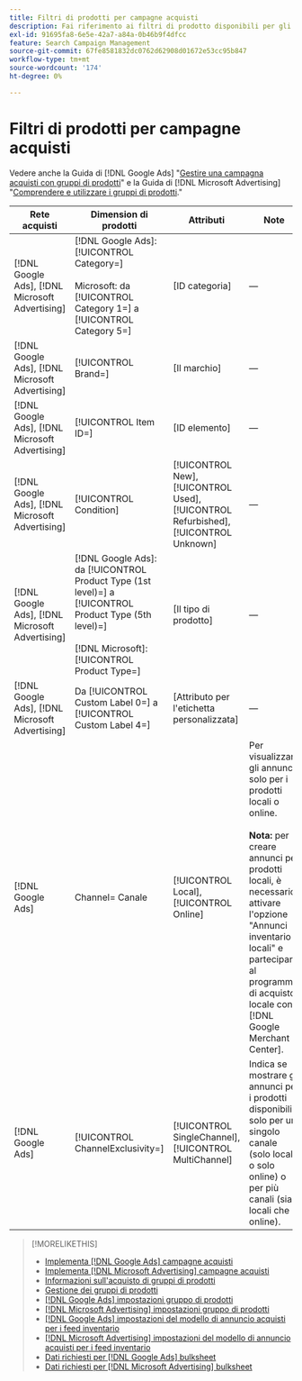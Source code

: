 ```yaml
---
title: Filtri di prodotti per campagne acquisti
description: Fai riferimento ai filtri di prodotto disponibili per gli acquisti di gruppi di prodotti.
exl-id: 91695fa8-6e5e-42a7-a84a-0b46b9f4dfcc
feature: Search Campaign Management
source-git-commit: 67fe8581832dc0762d62908d01672e53cc95b847
workflow-type: tm+mt
source-wordcount: '174'
ht-degree: 0%

---
```


# Filtri di prodotti per campagne acquisti

Vedere anche la Guida di [!DNL Google Ads] &quot;[Gestire una campagna acquisti con gruppi di prodotti](https://support.google.com/google-ads/answer/6275317)&quot; e la Guida di [!DNL Microsoft Advertising] &quot;[Comprendere e utilizzare i gruppi di prodotti](https://help.ads.microsoft.com/#apex/bae/en/56782).&quot;

| Rete acquisti | Dimension di prodotti | Attributi | Note |
|----|----|----|----|
| [!DNL Google Ads], [!DNL Microsoft Advertising] | [!DNL Google Ads]: [!UICONTROL Category=]<br><br>Microsoft: da [!UICONTROL Category 1=] a [!UICONTROL Category 5=] | \[ID categoria\] | — |
| [!DNL Google Ads], [!DNL Microsoft Advertising] | [!UICONTROL Brand=] | \[Il marchio\] | — |
| [!DNL Google Ads], [!DNL Microsoft Advertising] | [!UICONTROL Item ID=] | \[ID elemento\] | — |
| [!DNL Google Ads], [!DNL Microsoft Advertising] | [!UICONTROL Condition] | [!UICONTROL New], [!UICONTROL Used], [!UICONTROL Refurbished], [!UICONTROL Unknown] | — |
| [!DNL Google Ads], [!DNL Microsoft Advertising] | [!DNL Google Ads]: da [!UICONTROL Product Type (1st level)=] a [!UICONTROL Product Type (5th level)=]<br><br>[!DNL Microsoft]: [!UICONTROL Product Type=] | \[Il tipo di prodotto\] | — |
| [!DNL Google Ads], [!DNL Microsoft Advertising] | Da [!UICONTROL Custom Label 0=] a [!UICONTROL Custom Label 4=] | \[Attributo per l&#39;etichetta personalizzata\] | — |
| [!DNL Google Ads] | Channel= Canale | [!UICONTROL Local], [!UICONTROL Online] | Per visualizzare gli annunci solo per i prodotti locali o online.<br><br><b>Nota:</b> per creare annunci per prodotti locali, è necessario attivare l&#39;opzione &quot;Annunci inventario locali&quot; e partecipare al programma di acquisto locale con [!DNL Google Merchant Center]. |
| [!DNL Google Ads] | [!UICONTROL ChannelExclusivity=] | [!UICONTROL SingleChannel], [!UICONTROL MultiChannel] | Indica se mostrare gli annunci per i prodotti disponibili solo per un singolo canale (solo locale o solo online) o per più canali (sia locali che online). |

>[!MORELIKETHIS]
>
>* [Implementa [!DNL Google Ads] campagne acquisti](/help/search-social-commerce/campaign-management/special-campaign-types/google-shopping-campaigns.md)
>* [Implementa [!DNL Microsoft Advertising] campagne acquisti](/help/search-social-commerce/campaign-management/special-campaign-types/microsoft-shopping-campaigns.md)
>* [Informazioni sull&#39;acquisto di gruppi di prodotti](product-group-about.md)
>* [Gestione dei gruppi di prodotti](product-group-manage.md)
>* [[!DNL Google Ads] impostazioni gruppo di prodotti](/help/search-social-commerce/campaign-management/campaigns/product-group-settings-google.md)
>* [[!DNL Microsoft Advertising] impostazioni gruppo di prodotti](/help/search-social-commerce/campaign-management/campaigns/product-group-settings-microsoft.md)
>* [[!DNL Google Ads] impostazioni del modello di annuncio acquisti per i feed inventario](/help/search-social-commerce/campaign-management/inventory-feeds/ad-templates/template-google-shopping.md)
>* [[!DNL Microsoft Advertising] impostazioni del modello di annuncio acquisti per i feed inventario](/help/search-social-commerce/campaign-management/inventory-feeds/ad-templates/template-microsoft-shopping.md)
>* [Dati richiesti per [!DNL Google Ads] bulksheet](/help/search-social-commerce/campaign-management/bulksheets/bulksheet-data-formats/bulksheet-data-google.md)
>* [Dati richiesti per [!DNL Microsoft Advertising] bulksheet](/help/search-social-commerce/campaign-management/bulksheets/bulksheet-data-formats/bulksheet-data-microsoft.md)
